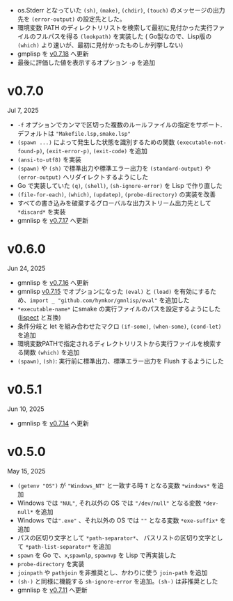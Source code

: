 - os.Stderr となっていた `(sh)`, `(make)`, `(chdir)`, `(touch)` のメッセージの出力先を `(error-output)` の設定先とした。
- 環境変数 PATH のディレクトリリストを検索して最初に見付かった実行ファイルのフルパスを得る `(lookpath)` を実装した ( Go製なので、Lisp版の `(which)` より速いが、最初に見付かったものしか列挙しない)
- gmplisp を [v0.7.18] へ更新
- 最後に評価した値を表示するオプション `-p` を追加

[v0.7.18]: https://github.com/hymkor/gmnlisp/releases/tag/v0.7.18

v0.7.0
======
Jul 7, 2025

- `-f` オプションでカンマで区切った複数のルールファイルの指定をサポート. デフォルトは `"Makefile.lsp,smake.lsp"` 
- `(spawn ...)` によって発生した状態を識別するための関数 `(executable-not-found-p)`, `(exit-error-p)`, `(exit-code)` を追加
- `(ansi-to-utf8)` を実装
- `(spawn)` や `(sh)` で標準出力や標準エラー出力を `(standard-output)` や `(error-output)` へリダイレクトするようにした
- Go で実装していた `(q)`, `(shell)`, `(sh-ignore-error)` を Lisp で作り直した
- `(file-for-each)`, `(which)`, `(updatep)`, `(probe-directory)` の実装を改善
- すべての書き込みを破棄するグローバルな出力ストリーム出力先として `*discard*` を実装
- gmnlisp を [v0.7.17] へ更新

[v0.7.17]: https://github.com/hymkor/gmnlisp/releases/tag/v0.7.17

v0.6.0
======
Jun 24, 2025

- gmnlisp を [v0.7.16] へ更新
- gmnlisp [v0.7.15] でオプションになった `(eval)` と `(load)` を有効にするため、`import _ "github.com/hymkor/gmnlisp/eval"` を追加した
- `*executable-name*` にsmake の実行ファイルのパスを設定するようにした ([lispect](https://github.com/hymkor/lispect) と互換)
- 条件分岐と let を組み合わせたマクロ `(if-some)`, `(when-some)`, `(cond-let)` を追加
- 環境変数PATHで指定されるディレクトリリストから実行ファイルを検索する関数 `(which)` を追加
- `(spawn)`, `(sh)`: 実行前に標準出力、標準エラー出力を Flush するようにした

[v0.7.15]: https://github.com/hymkor/gmnlisp/releases/tag/v0.7.15
[v0.7.16]: https://github.com/hymkor/gmnlisp/releases/tag/v0.7.16

v0.5.1
======
Jun 10, 2025

- gmnlisp を [v0.7.14] へ更新

[v0.7.14]: https://github.com/hymkor/gmnlisp/releases/tag/v0.7.14

v0.5.0
======
May 15, 2025

- `(getenv "OS")` が `"Windows_NT"` と一致する時 `T` となる変数 `*windows*` を追加
- Windows では `"NUL"`, それ以外の OS では `"/dev/null"` となる変数 `*dev-null*` を追加
- Windows では`".exe"` 、それ以外の OS では `""` となる変数 `*exe-suffix*` を追加
- パスの区切り文字として `*path-separator*`、 パスリストの区切り文字として `*path-list-separator*` を追加
- `spawn` を Go で、`x`,`spawnlp`, `spawnvp` を Lisp で再実装した
- `probe-directory` を実装
- `joinpath` や `pathjoin` を非推奨とし、かわりに使う `join-path` を追加
- `(sh-)`  と同様に機能する `sh-ignore-error` を追加。`(sh-)` は非推奨とした
- gmnlisp を [v0.7.11] へ更新

[v0.7.11]: https://github.com/hymkor/gmnlisp/releases/tag/v0.7.11
